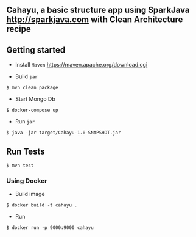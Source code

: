 
## Cahayu, a basic structure app using SparkJava http://sparkjava.com with Clean Architecture recipe

## Getting started

- Install `Maven`
https://maven.apache.org/download.cgi

- Build `jar`
```shell
$ mvn clean package
```

- Start Mongo Db
```shell
$ docker-compose up
```

- Run `jar`
```shell
$ java -jar target/Cahayu-1.0-SNAPSHOT.jar
```

## Run Tests

```shell
$ mvn test
```

### Using Docker

- Build image

```shell
$ docker build -t cahayu .
```

- Run
```shell
$ docker run -p 9000:9000 cahayu
```